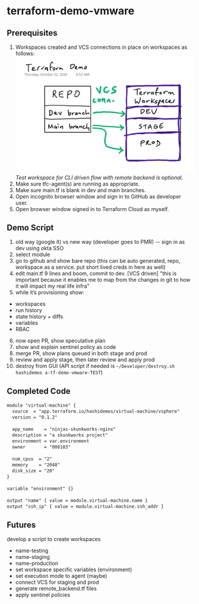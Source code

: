 # terraform-demo-vmware

## Prerequisites
1. Workspaces created and VCS connections in place on workspaces as follows:
![demo-diagram](./demo-diagram.png)
*Test workspace for CLI driven flow with remote backend is optional.*
2. Make sure tfc-agent(s) are running as appropriate.
3. Make sure main.tf is blank in dev and main branches.
4. Open incognito browser window and sign in to GitHub as developer user.
5. Open browser window signed in to Terraform Cloud as myself.

## Demo Script
1. old way (google it) vs new way (developer goes to PMR) -- sign in as dev using okta SSO
2. select module
3. go to github and show bare repo (this can be auto generated, repo, workspace as a service. put short lived creds in here as well)
4. edit main.tf 9 lines and boom, commit to dev. [VCS driven] "this is important because it enables me to map from the changes in git to how it will impact my real life infra"
5. while it’s provisioning show:
* workspaces
* run history
* state history + diffs
* variables
* RBAC
6. now open PR, show speculative plan
7. show and explain sentinel policy as code
8. merge PR, show plans queued in both stage and prod
9. review and apply stage, then later review and apply prod
9. destroy from GUI (API script if needed is `~/Developer/destroy.sh hashidemos a-tf-demo-vmware-TEST`)

## Completed Code
```
module "virtual-machine" {
  source  = "app.terraform.io/hashidemos/virtual-machine/vsphere"
  version = "0.1.2"

  app_name    = "ninjas-skunkworks-nginx"
  description = "a skunkworks project"
  environment = var.environment
  owner       = "008103"

  num_cpus  = "2"
  memory    = "2048"
  disk_size = "20"
}

variable "environment" {}

output "name" { value = module.virtual-machine.name }
output "ssh_ip" { value = module.virtual-machine.ssh_addr }
```

## Futures
develop a script to create workspaces
* name-testing
* name-staging
* name-production
* set workspace specific variables (environment)
* set execution mode to agent (maybe)
* connect VCS for staging and prod
* generate remote_backend.tf files
* apply sentinel policies
